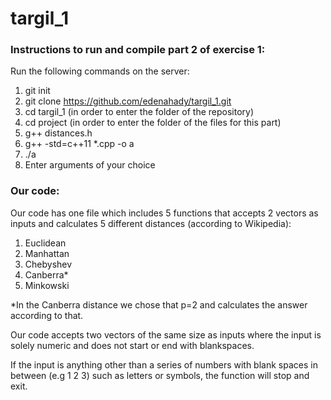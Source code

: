 # targil_1
### Instructions to run and compile part 2 of exercise 1:
Run the following commands on the server:
1. git init
2. git clone https://github.com/edenahady/targil_1.git
3. cd targil_1 (in order to enter the folder of the repository)
4. cd project (in order to enter the folder of the files for this part)
5. g++ distances.h
6. g++ -std=c++11 *.cpp -o a
7. ./a
8. Enter arguments of your choice

### Our code:
Our code has one file which includes 5 functions that accepts 2 vectors as inputs and calculates 5 different distances (according to Wikipedia):
1. Euclidean
2. Manhattan
3. Chebyshev
4. Canberra*
5. Minkowski


*In the Canberra distance we chose that p=2 and calculates the answer according to that.

Our code accepts two vectors of the same size as inputs where the input is solely numeric and does not start or end with blankspaces.

If the input is anything other than a series of numbers with blank spaces in between (e.g 1 2 3) such as letters or symbols, the function will stop and exit.
